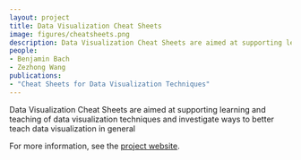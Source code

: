 ```yaml
---
layout: project
title: Data Visualization Cheat Sheets
image: figures/cheatsheets.png
description: Data Visualization Cheat Sheets are aimed at supporting learning and teaching of data visualization techniques and investigate ways to better teach data visualization in general. [visualizationcheatsheets.github.io](http://visualizationcheatsheets.github.io)
people:
- Benjamin Bach
- Zezhong Wang
publications:
- "Cheat Sheets for Data Visualization Techniques"
---
```



Data Visualization Cheat Sheets are aimed at supporting learning and teaching of data visualization techniques and investigate ways to better teach data visualization in general

For more information, see the [project website](http://visualizationcheatsheets.github.io/).